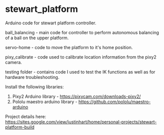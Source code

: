 # stewart_platform
Arduino code for stewart platform controller. 

ball_balancing - main code for controller to perform autonomous balancing of a ball on the upper platform.

servo-home - code to move the platform to it's home position.

pixy_calibrate - code used to calibrate location information from the pixy2 camera.

testing folder - contains code I used to test the IK functions as well as for hardware troubleshooting.

Install the following libraries:
  1. Pixy2 Arduino library - https://pixycam.com/downloads-pixy2/
  2. Pololu maestro arduino library - https://github.com/pololu/maestro-arduino

Project details here: https://sites.google.com/view/justinhart/home/personal-projects/stewart-platform-build
